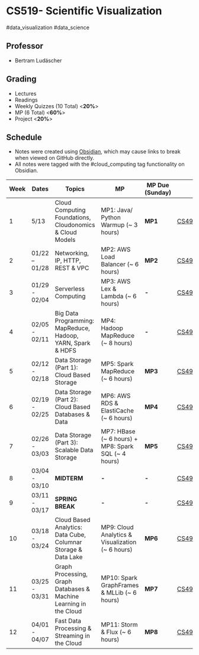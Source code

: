 # CS519- Scientific Visualization

#data_visualization #data_science 

## Professor

- Bertram Ludäscher

## Grading

- Lectures
- Readings
- Weekly Quizzes (10 Total) <**20%**>
- MP (6 Total) <**60%**>
- Project <**20%**>

## Schedule

- Notes were created using [Obsidian](https://obsidian.md/), which may cause links to break when viewed on GitHub directly.
- All notes were tagged with the #cloud_computing tag functionality on Obsidian.

| Week | Dates         | Topics                                                            | MP                                                  | MP Due (Sunday) | **Notes**                             | Additional                                                                          |
| ---- | ------------- | ----------------------------------------------------------------- | --------------------------------------------------- | --------------- | ------------------------------------- | ----------------------------------------------------------------------------------- |
| 1    | 5/13          | Cloud Computing Foundations, Cloudonomics & Cloud Models          | MP1: Java/ Python Warmup (~ 3 hours)                | **MP1**         | [CS498W1Notes](W1/CS498W1Notes.md)    |                                                                                     |
| 2    | 01/22 – 01/28 | Networking, IP, HTTP, REST & VPC                                  | MP2: AWS Load Balancer (~ 6 hours)                  | **MP2**         | [CS498W2Notes](W2/CS498W2Notes.md)    | [MP2 Notes](../../O'Reilly/Amazon%20Web%20Services%20(AWS),%203rd%20Edition/MP2.md) |
| 3    | 01/29 - 02/04 | Serverless Computing                                              | MP3: AWS Lex & Lambda (~ 6 hours)                   | **-**           | [CS498W3Notes](W3/CS498W3Notes.md)    |                                                                                     |
| 4    | 02/05 - 02/11 | Big Data Programming: MapReduce, Hadoop, YARN, Spark & HDFS       | MP4: Hadoop MapReduce (~ 8 hours)                   | **-**           | [CS498W4Notes](W4/CS498W4Notes.md)    | [MP3 Notes](../../O'Reilly/Amazon%20Web%20Services%20(AWS),%203rd%20Edition/MP3.md) |
| 5    | 02/12 - 02/18 | Data Storage (Part 1): Cloud Based Storage                        | MP5: Spark MapReduce (~ 6 hours)                    | **MP3**         | [CS498W5Notes](W5/CS498W5Notes.md)    |                                                                                     |
| 6    | 02/19 - 02/25 | Data Storage (Part 2): Cloud Based Databases & Data               | MP6: AWS RDS & ElastiCache (~ 6 hours)              | **MP4**         | [CS498W6Notes](W6/CS498W6Notes.md)    |                                                                                     |
| 7    | 02/26 - 03/03 | Data Storage (Part 3): Scalable Data Storage                      | MP7: HBase (~ 6 hours) + MP8: Spark SQL (~ 4 hours) | **MP5**         | [CS498W7Notes](W7/CS498W7Notes.md)    |                                                                                     |
| 8    | 03/04 - 03/10 | **MIDTERM**                                                       | **-**                                               | **-**           | [CS498W8Notes](W8/CS498W8Notes.md)    |                                                                                     |
| 9    | 03/11 - 03/17 | **SPRING BREAK**                                                  | **-**                                               | **-**           | [CS498W9Notes](W9/CS498W9Notes.md)    |                                                                                     |
| 10   | 03/18 - 03/24 | Cloud Based Analytics: Data Cube, Columnar Storage & Data Lake    | MP9: Cloud Analytics & Visualization (~ 6 hours)    | **MP6**         | [CS498W10Notes](W10/CS498W10Notes.md) |                                                                                     |
| 11   | 03/25 - 03/31 | Graph Processing, Graph Databases & Machine Learning in the Cloud | MP10: Spark GraphFrames & MLLib (~ 6 hours)         | **MP7**         | [CS498W11Notes](W11/CS498W11Notes.md) |                                                                                     |
| 12   | 04/01 - 04/07 | Fast Data Processing & Streaming in the Cloud                     | MP11: Storm & Flux (~ 6 hours)                      | **MP8**         | [CS498W12Notes](W12/CS498W12Notes.md) |                                                                                     |
